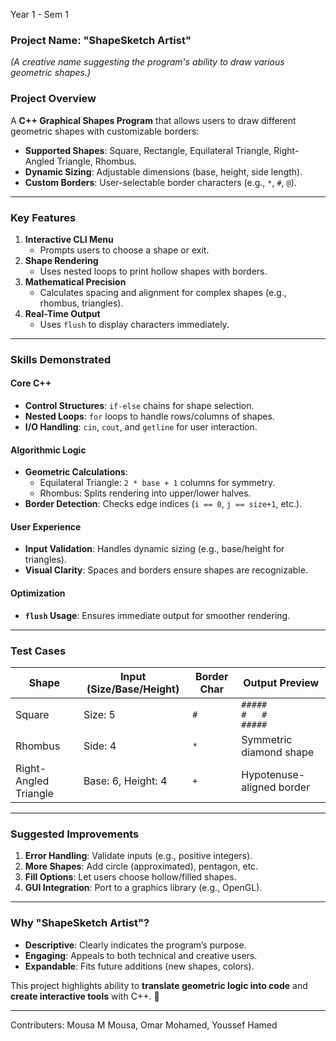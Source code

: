 Year 1 - Sem 1 

### **Project Name: "ShapeSketch Artist"**  
*(A creative name suggesting the program's ability to draw various geometric shapes.)*  

### **Project Overview**  
A **C++ Graphical Shapes Program** that allows users to draw different geometric shapes with customizable borders:  
- **Supported Shapes**: Square, Rectangle, Equilateral Triangle, Right-Angled Triangle, Rhombus.  
- **Dynamic Sizing**: Adjustable dimensions (base, height, side length).  
- **Custom Borders**: User-selectable border characters (e.g., `*`, `#`, `@`).  

---

### **Key Features**  
1. **Interactive CLI Menu**  
   - Prompts users to choose a shape or exit.  
2. **Shape Rendering**  
   - Uses nested loops to print hollow shapes with borders.  
3. **Mathematical Precision**  
   - Calculates spacing and alignment for complex shapes (e.g., rhombus, triangles).  
4. **Real-Time Output**  
   - Uses `flush` to display characters immediately.  

---

### **Skills Demonstrated**  
#### **Core C++**  
- **Control Structures**: `if-else` chains for shape selection.  
- **Nested Loops**: `for` loops to handle rows/columns of shapes.  
- **I/O Handling**: `cin`, `cout`, and `getline` for user interaction.  

#### **Algorithmic Logic**  
- **Geometric Calculations**:  
  - Equilateral Triangle: `2 * base + 1` columns for symmetry.  
  - Rhombus: Splits rendering into upper/lower halves.  
- **Border Detection**: Checks edge indices (`i == 0`, `j == size+1`, etc.).  

#### **User Experience**  
- **Input Validation**: Handles dynamic sizing (e.g., base/height for triangles).  
- **Visual Clarity**: Spaces and borders ensure shapes are recognizable.  

#### **Optimization**  
- **`flush` Usage**: Ensures immediate output for smoother rendering.  

---

### **Test Cases**  
| Shape                 | Input (Size/Base/Height) | Border Char | Output Preview             |  
|-----------------------|--------------------------|-------------|----------------------------|  
| Square                | Size: 5                  | `#`         | `#####`<br>`#   #`<br>`#####` |  
| Rhombus               | Side: 4                  | `*`         | Symmetric diamond shape     |  
| Right-Angled Triangle | Base: 6, Height: 4       | `+`         | Hypotenuse-aligned border   |  

---

### **Suggested Improvements**  
1. **Error Handling**: Validate inputs (e.g., positive integers).  
2. **More Shapes**: Add circle (approximated), pentagon, etc.  
3. **Fill Options**: Let users choose hollow/filled shapes.  
4. **GUI Integration**: Port to a graphics library (e.g., OpenGL).  

---

### **Why "ShapeSketch Artist"?**  
- **Descriptive**: Clearly indicates the program’s purpose.  
- **Engaging**: Appeals to both technical and creative users.  
- **Expandable**: Fits future additions (new shapes, colors).  

This project highlights  ability to **translate geometric logic into code** and **create interactive tools** with C++. 🎨  

--- 
Contributers: Mousa M Mousa, Omar Mohamed, Youssef Hamed
